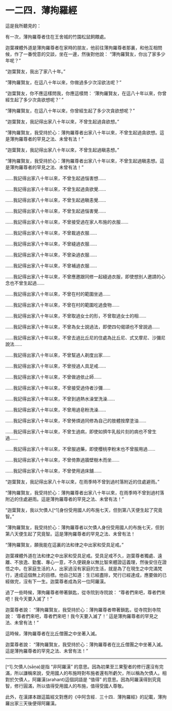 # 一二四．薄拘羅經

這是我所聽見的：

有一次，薄拘羅尊者住在王舍城的竹園松鼠飼餵處。

迦葉裸體外道是薄拘羅尊者在家時的朋友，他前往薄拘羅尊者那裏，和他互相問候，作了一番悅意的交談，坐在一邊，然後對他說： “薄拘羅賢友，你出了家多少年呢？”

“迦葉賢友，我出了家八十年。”

“薄拘羅賢友，在這八十年以來，你做過多少次淫欲法呢？”

“迦葉賢友，你不應這樣問我，你應這樣問： ‘薄拘羅賢友，在這八十年以來，你曾經生起了多少次貪欲想呢？’ ”

“薄拘羅賢友，在這八十年以來，你曾經生起了多少次貪欲想呢？”

“迦葉賢友，我記得出家八十年以來，不曾生起過貪欲想。”

“薄拘羅賢友，我受持於心：薄拘羅尊者出家八十年以來，不曾生起過貪欲想。這是薄拘羅尊者的罕見之法、未曾有法！”

“迦葉賢友，我記得出家八十年以來，不曾生起過瞋恚想。”

“薄拘羅賢友，我受持於心：薄拘羅尊者出家八十年以來，不曾生起過瞋恚想。這是薄拘羅尊者的罕見之法、未曾有法！”

……我記得出家八十年以來，不曾生起過惱害想……

……我記得出家八十年以來，不曾生起過貪欲覺……

……我記得出家八十年以來，不曾生起過瞋恚覺……

……我記得出家八十年以來，不曾生起過惱害覺……

……我記得出家八十年以來，不曾接受過在家人布施的衣服……

……我記得出家八十年以來，不曾裁過衣服……

……我記得出家八十年以來，不曾縫過衣服……

……我記得出家八十年以來，不曾染過衣服……

……我記得出家八十年以來，不曾補過衣服……

……我記得出家八十年以來，不曾應邀跟同修一起縫過衣服，即使想別人邀請的心念也不曾生起過……

……我記得出家八十年以來，不曾在村的範圍坐過……

……我記得出家八十年以來，不曾在村的範圍吃過食物……

……我記得出家八十年以來，不曾取過女士的形，不曾取過女士的相……

……我記得出家八十年以來，不曾為女士說過法，即使四句偈頌也不曾說過……

……我記得出家八十年以來，不曾去過比丘尼的住處為比丘尼、式叉摩尼、沙彌尼說法……

……我記得出家八十年以來，不曾幫過人剃度出家……

……我記得出家八十年以來，不曾授過人具足戒……

……我記得出家八十年以來，不曾做過依止師……

……我記得出家八十年以來，不曾接受過侍者沙彌……

……我記得出家八十年以來，不曾到過熱水澡堂洗澡……

……我記得出家八十年以來，不曾用過皂粉洗澡……

……我記得出家八十年以來，不曾勞煩過同修為自己的肢體按摩塗油……

……我記得出家八十年以來，不曾生過病，即使如擠牛乳般片刻的病也不曾生過……

……我記得出家八十年以來，不曾服過藥，即使櫻桃李粉末也不曾服用過……

……我記得出家八十年以來，不曾倚靠過牆壁樹木而坐……

……我記得出家八十年以來，不曾使用過床舖……

“迦葉賢友，我記得出家八十年以來，在雨季時不曾到過村落附近的住處避雨。”

“薄拘羅賢友，我受持於心：薄拘羅尊者出家八十年以來，在雨季時不曾到過村落附近的住處避雨。這是薄拘羅尊者的罕見之法、未曾有法！”

“迦葉賢友，我以欠債人[^1]身份受用國人的布施七天，但到第八天便生起了究竟智。”

“薄拘羅賢友，我受持於心：薄拘羅尊者以欠債人身份受用國人的布施七天，但到第八天便生起了究竟智。這是薄拘羅尊者的罕見之法、未曾有法！

“薄拘羅賢友，願我能在這裏的法和律之中出家和受具足戒。”

迦葉裸體外道在法和律之中出家和受具足戒。受具足戒不久，迦葉尊者獨處、遠離、不放逸、勤奮、專心一意，不久便親身以無比智來體證這義理，然後安住在證悟之中。在家庭生活的人，出家過沒有家庭的生活，就是為了在現生之中完滿梵行，達成這個無上的目標。他自己知道：生已經盡除，梵行已經達成，應要做的已經做完，沒有下一生。迦葉尊者成為另一位阿羅漢。

過了一些時候，薄拘羅尊者帶著鎖匙，從寺院到寺院說： “尊者們來吧，尊者們來吧！我今天要入滅了！”

迦葉尊者說： “薄拘羅賢友，我受持於心：薄拘羅尊者帶著鎖匙，從寺院到寺院說： ‘尊者們來吧，尊者們來吧！我今天要入滅了！’ 這是薄拘羅尊者的罕見之法、未曾有法！”

這時候，薄拘羅尊者在比丘僧團之中坐著入滅。

迦葉尊者說： “薄拘羅賢友，我受持於心：薄拘羅尊者在比丘僧團之中坐著入滅。這是薄拘羅尊者的罕見之法、未曾有法！”

---

[^1].欠債人(sāṇa)是指 “非阿羅漢” 的意思。因為初果至三果聖者的修行還沒有完滿，所以謙稱來說，受用國人的布施時對布施者還有所虧欠，所以稱為欠債人。相對於欠債人，阿羅漢(arahant)這個詞語是 “值得” 的意思。因為阿羅漢得到究竟智，修行圓滿，所以值得受用國人的布施，值得受國人尊敬。

此外，在漢譯本跟這篇經文對應的《中阿含經．三十四．薄拘羅經》的記載，薄拘羅出家三天後便得阿羅漢。 

